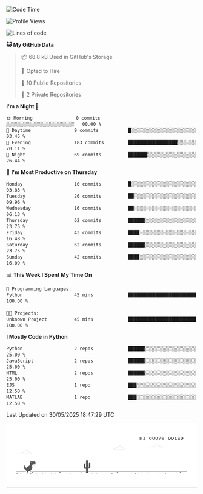 <!--START_SECTION:waka-->
![Code Time](http://img.shields.io/badge/Code%20Time-21%20hrs%2023%20mins-blue)

![Profile Views](http://img.shields.io/badge/Profile%20Views-0-blue)

![Lines of code](https://img.shields.io/badge/From%20Hello%20World%20I%27ve%20Written-616.0%20thousand%20lines%20of%20code-blue)

**🐱 My GitHub Data** 

> 📦 68.8 kB Used in GitHub's Storage 
 > 
> 💼 Opted to Hire
 > 
> 📜 10 Public Repositories 
 > 
> 🔑 2 Private Repositories 
 > 
**I'm a Night 🦉** 

```text
🌞 Morning                0 commits           ░░░░░░░░░░░░░░░░░░░░░░░░░   00.00 % 
🌆 Daytime                9 commits           █░░░░░░░░░░░░░░░░░░░░░░░░   03.45 % 
🌃 Evening                183 commits         ██████████████████░░░░░░░   70.11 % 
🌙 Night                  69 commits          ███████░░░░░░░░░░░░░░░░░░   26.44 % 
```
📅 **I'm Most Productive on Thursday** 

```text
Monday                   10 commits          █░░░░░░░░░░░░░░░░░░░░░░░░   03.83 % 
Tuesday                  26 commits          ██░░░░░░░░░░░░░░░░░░░░░░░   09.96 % 
Wednesday                16 commits          ██░░░░░░░░░░░░░░░░░░░░░░░   06.13 % 
Thursday                 62 commits          ██████░░░░░░░░░░░░░░░░░░░   23.75 % 
Friday                   43 commits          ████░░░░░░░░░░░░░░░░░░░░░   16.48 % 
Saturday                 62 commits          ██████░░░░░░░░░░░░░░░░░░░   23.75 % 
Sunday                   42 commits          ████░░░░░░░░░░░░░░░░░░░░░   16.09 % 
```


📊 **This Week I Spent My Time On** 

```text
💬 Programming Languages: 
Python                   45 mins             █████████████████████████   100.00 % 

🐱‍💻 Projects: 
Unknown Project          45 mins             █████████████████████████   100.00 % 
```

**I Mostly Code in Python** 

```text
Python                   2 repos             ██████░░░░░░░░░░░░░░░░░░░   25.00 % 
JavaScript               2 repos             ██████░░░░░░░░░░░░░░░░░░░   25.00 % 
HTML                     2 repos             ██████░░░░░░░░░░░░░░░░░░░   25.00 % 
EJS                      1 repo              ███░░░░░░░░░░░░░░░░░░░░░░   12.50 % 
MATLAB                   1 repo              ███░░░░░░░░░░░░░░░░░░░░░░   12.50 % 
```




 Last Updated on 30/05/2025 18:47:29 UTC
<!--END_SECTION:waka-->

![Alt Text](dino.gif)

<!--
**Emre-Yaz/emre-yaz** is a ✨ _special_ ✨ repository because its `README.md` (this file) appears on your GitHub profile.
-->
